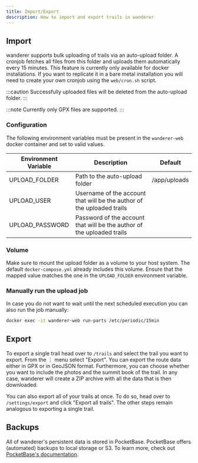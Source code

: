 ```yaml
---
title: Import/Export
description: How to import and export trails in wanderer
---
```


## Import

wanderer supports bulk uploading of trails via an auto-upload folder. A cronjob fetches all files from this folder and uploads them automatically every 15 minutes. This feature is currently only available for docker installations. If you want to replicate it in a bare metal installation you will need to create your own cronjob using the `web/cron.sh` script.

:::caution
Successfully uploaded files will be deleted from the auto-upload folder.
:::

:::note
Currently only GPX files are supported.
:::
### Configuration

The following environment variables must be present in the `wanderer-web` docker container and set to valid values.

| Environment Variable | Description                                                            | Default      |
|----------------------|------------------------------------------------------------------------|--------------|
| UPLOAD_FOLDER        | Path to the auto-upload folder                                         | /app/uploads |
| UPLOAD_USER          | Username of the account that will be the author of the uploaded trails |              |
| UPLOAD_PASSWORD      | Password of the account that will be the author of the uploaded trails |              |

### Volume
Make sure to mount the upload folder as a volume to your host system. The default `docker-compose.yml` already includes this volume. Ensure that the mapped value matches the one in the `UPLOAD_FOLDER` environment variable.

### Manually run the upload job
In case you do not want to wait until the next scheduled execution you can also run the job manually:

```bash
docker exec -it wanderer-web run-parts /etc/periodic/15min
```

## Export

To export a single trail head over to `/trails` and select the trail you want to export. From the ⋮ menu select "Export". You can export the route data either in GPX or in GeoJSON format. Furthermore, you can choose whether you want to include the photos and the summit book of the trail. In any case, wanderer will create a ZIP archive with all the data that is then downloaded.

You can also export all of your trails at once. To do so, head over to `/settings/export` and click "Export all trails". The other steps remain analogous to exporting a single trail.


## Backups

All of wanderer's persistent data is stored in PocketBase. PocketBase offers (automated) backups to local storage or S3. To learn more, check out [PocketBase's documentation](https://pocketbase.io/docs/going-to-production/#backup-and-restore).